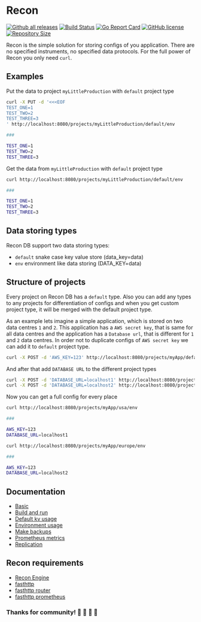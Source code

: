 # Recon
[![Github all releases](https://img.shields.io/github/release/Mnwa/Recon.svg)](https://github.com/Mnwa/Recon/releases)
[![Build Status](https://cloud.drone.io/api/badges/Mnwa/Recon/status.svg)](https://cloud.drone.io/Mnwa/Recon)
[![Go Report Card](https://goreportcard.com/badge/Mnwa/Recon)](https://goreportcard.com/report/Mnwa/Recon)
[![GitHub license](https://img.shields.io/github/license/Mnwa/Recon.svg)](https://github.com/Mnwa/Recon)
[![Repository Size](https://img.shields.io/github/repo-size/Mnwa/Recon.svg)](https://github.com/Mnwa/Recon)

Recon is the simple solution for storing configs of you application.
There are no specified instruments, no specified data protocols. For the full power of Recon you only need `curl`.

## Examples

Put the data to project `myLittleProduction` with `default` project type
```bash
curl -X PUT -d '<<<EOF
TEST_ONE=1
TEST_TWO=2
TEST_THREE=3
' http://localhost:8080/projects/myLittleProduction/default/env

###

TEST_ONE=1
TEST_TWO=2
TEST_THREE=3
```

Get the data from `myLittleProduction` with `default` project type
```bash
curl http://localhost:8080/projects/myLittleProduction/default/env

###

TEST_ONE=1
TEST_TWO=2
TEST_THREE=3
```

## Data storing types
Recon DB support two data storing types:
* `default` snake case key value store (data_key=data)
* `env` environment like data storing (DATA_KEY=data)

## Structure of projects

Every project on Recon DB has a `default` type. Also you can add any types to any projects for differentiation of configs and when you get custom project type, it will be merged with the default project type.

As an example lets imagine a simple application, which is stored on two data centres `1` and `2`. 
This application has a `AWS secret key`, that is same for all data centres and the application has a `Database url`, that is different for `1` and `2` data centres.
In order not to duplicate configs of `AWS secret key` we can add it to `default` project type.

```bash
curl -X POST -d 'AWS_KEY=123' http://localhost:8080/projects/myApp/default/env
```

And after that add `DATABASE URL` to the different project types

```bash
curl -X POST -d 'DATABASE_URL=localhost1' http://localhost:8080/projects/myApp/usa/env
curl -X POST -d 'DATABASE_URL=localhost2' http://localhost:8080/projects/myApp/europe/env
```

Now you can get a full config for every place

```bash
curl http://localhost:8080/projects/myApp/usa/env

###

AWS_KEY=123
DATABASE_URL=localhost1
```

```bash
curl http://localhost:8080/projects/myApp/europe/env

###

AWS_KEY=123
DATABASE_URL=localhost2
```

## Documentation
* [Basic](./docs/BASIC.md)
* [Build and run](docs/BUILD.md)
* [Default kv usage](./docs/CONFIG.md)
* [Environment usage](./docs/ENV.md)
* [Make backups](./docs/BACKUPS.md)
* [Prometheus metrics](./docs/PROMETHEUS.md)
* [Replication](./docs/REPLICATION.md)

## Recon requirements
* [Recon Engine](https://github.com/Mnwa/ReconEngine)
* [fasthttp](https://github.com/valyala/fasthttp)
* [fasthttp router](https://github.com/fasthttp/router)
* [fasthttp prometheus](https://github.com/Mnwa/fasthttprouter-prometheus)

### Thanks for community! 🎉 🎉 🎉 🎉